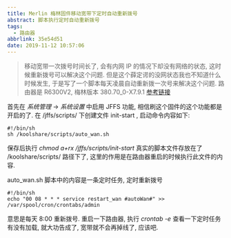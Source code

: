 ```yaml
---
title: Merlin 梅林固件移动宽带下定时自动重新拨号
abstract: 脚本执行定时自动重新拨号
tags:
  - 路由器
abbrlink: 35e54d51
date: 2019-11-12 10:57:06
---
```

> 移动宽带一次拨号时间长了, 会有内网 IP 的情况下却没有网络的状态, 这时候重新拨号可以解决这个问题. 但是这个薛定谔的没网状态我也不知道什么时候发生, 于是写了一个脚本每天凌晨自动重新拨一次号来解决这个问题.
> 路由器是 R6300V2, 梅林版本 380.70_0-X7.9.1
> [参考链接](https://bugxia.com/946.html)

首先在 *系统管理* -> *系统设置* 中启用 JFFS 功能, 相信刷这个固件的这个功能都是开启的了.
在 /jffs/scripts/ 下创建文件 init-start , 启动命令内容如下:

``` shell
#!/bin/sh
sh /koolshare/scripts/auto_wan.sh
```

保存后执行 *chmod a+rx /jffs/scripts/init-start*
真实的脚本文件存放在了 /koolshare/scripts/ 路径下了, 这里的作用是在路由器重启的时候执行此文件的内容.

auto_wan.sh 脚本中的内容是一条定时任务, 定时重新拨号

``` shell
#!/bin/sh
echo "00 08 * * * service restart_wan #autoWan#" >> /var/spool/cron/crontabs/admin
```

意思是每天 8:00 重新拨号. 重启一下路由器, 执行 *crontab -e* 查看一下定时任务有没有加载, 就大功告成了, 宽带就不会再掉线了, 应该吧.
